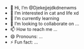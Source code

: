 - 👋 Hi, I’m @Djekejjejdkdnenwms
- 👀 I’m interested in cat and life xd
- 🌱 I’m currently learning 
- 💞️ I’m looking to collaborate on ...
- 📫 How to reach me ...
- 😄 Pronouns: ...
- ⚡ Fun fact: ...

<!---
Djekejjejdkdnenwms/Djekejjejdkdnenwms is a ✨ special ✨ repository because its `README.md` (this file) appears on your GitHub profile.
You can click the Preview link to take a look at your changes.
--->
